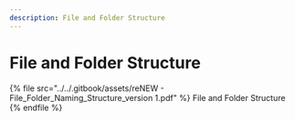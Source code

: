 ```yaml
---
description: File and Folder Structure
---
```


# File and Folder Structure

{% file src="../../.gitbook/assets/reNEW - File_Folder_Naming_Structure_version 1.pdf" %}
File and Folder Structure
{% endfile %}
